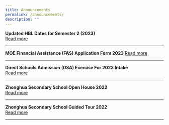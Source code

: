 ```yaml
---
title: Announcements
permalink: /announcements/
description: ""
---
```

**Updated HBL Dates for Semester 2 (2023)**<br>
[Read more](https://staging.d1ph2u5puaqsvh.amplifyapp.com/about-us/calendar/)

--------------------------------------------------------------------------

**MOE Financial Assistance (FAS) Application Form 2023** [Read more](/files/a1.pdf)

-------------------------------------------------------------------------------

**Direct Schools Admission (DSA) Exercise For 2023 Intake** <br>
[Read more](https://staging.d1ph2u5puaqsvh.amplifyapp.com/admission/dsa-2023/)

-------------------------------------------------------------------------------

**Zhonghua Secondary School Open House 2022**
<br> [Read more](https://staging.d1ph2u5puaqsvh.amplifyapp.com/achievements/highlights/2/)

-------------------------------------------------------------------------------

**Zhonghua Secondary School Guided Tour 2022**
<br> [Read more](https://staging.d1ph2u5puaqsvh.amplifyapp.com/achievements/highlights/1/)

-------------------------------------------------------------------------------